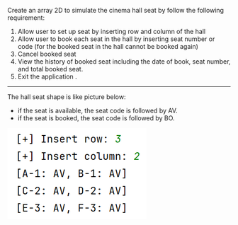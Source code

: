 Create an array 2D to simulate the cinema hall seat by follow the following requirement:
1. Allow user to set up seat by inserting row and column of the hall
2. Allow user to book each seat in the hall by inserting seat number or code (for the booked seat in the hall cannot be booked again)
3. Cancel booked seat
4. View the history of booked seat including the date of book, seat number, and total booked seat.
5. Exit the application .
--------------------------------------------
The hall seat shape is like picture below:
- if the seat is available, the seat code is followed by AV.
- if the seat is booked, the seat code is followed by BO.

![cinema seats](images/seats.png)
